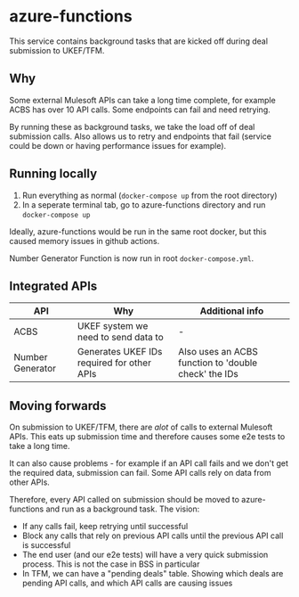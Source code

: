# azure-functions

This service contains background tasks that are kicked off during deal submission to UKEF/TFM.

## Why

Some external Mulesoft APIs can take a long time complete, for example ACBS has over 10 API calls. Some endpoints can fail and need retrying.

By running these as background tasks, we take the load off of deal submission calls. Also allows us to retry and endpoints that fail (service could be down or having performance issues for example).

## Running locally

1. Run everything as normal (`docker-compose up` from the root directory)
2. In a seperate terminal tab, go to azure-functions directory and run `docker-compose up`

Ideally, azure-functions would be run in the same root docker, but this caused memory issues in github actions.

Number Generator Function is now run in root `docker-compose.yml`.

## Integrated APIs

| API | Why | Additional info |
| ------- | --- | --- |
| ACBS | UKEF system we need to send data to | - |
| Number Generator | Generates UKEF IDs required for other APIs | Also uses an ACBS function to 'double check' the IDs |

## Moving forwards

On submission to UKEF/TFM, there are _alot_ of calls to external Mulesoft APIs. This eats up submission time and therefore causes some e2e tests to take a long time.

It can also cause problems - for example if an API call fails and we don't get the required data, submission can fail. Some API calls rely on data from other APIs.

Therefore, every API called on submission should be moved to azure-functions and run as a background task. The vision:

- If any calls fail, keep retrying until successful
- Block any calls that rely on previous API calls until the previous API call is successful
- The end user (and our e2e tests) will have a very quick submission process. This is not the case in BSS in particular
- In TFM, we can have a "pending deals" table. Showing which deals are pending API calls, and which API calls are causing issues
